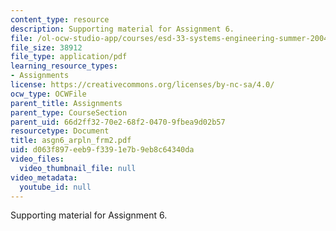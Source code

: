 ```yaml
---
content_type: resource
description: Supporting material for Assignment 6.
file: /ol-ocw-studio-app/courses/esd-33-systems-engineering-summer-2004/d063f897eeb9f3391e7b9eb8c64340da_asgn6_arpln_frm2.pdf
file_size: 38912
file_type: application/pdf
learning_resource_types:
- Assignments
license: https://creativecommons.org/licenses/by-nc-sa/4.0/
ocw_type: OCWFile
parent_title: Assignments
parent_type: CourseSection
parent_uid: 66d2ff32-70e2-68f2-0470-9fbea9d02b57
resourcetype: Document
title: asgn6_arpln_frm2.pdf
uid: d063f897-eeb9-f339-1e7b-9eb8c64340da
video_files:
  video_thumbnail_file: null
video_metadata:
  youtube_id: null
---
```

Supporting material for Assignment 6.